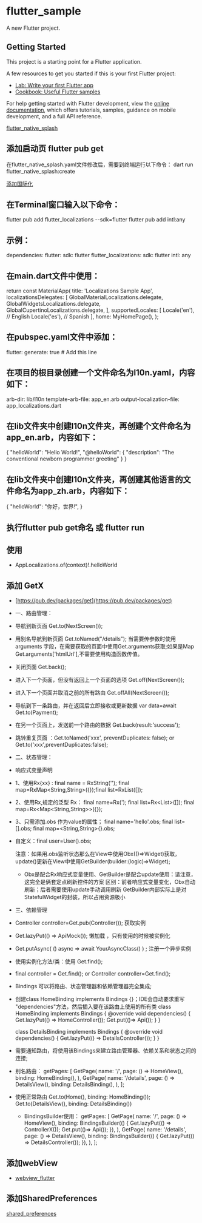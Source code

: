# flutter_sample

A new Flutter project.

## Getting Started

This project is a starting point for a Flutter application.

A few resources to get you started if this is your first Flutter project:

- [Lab: Write your first Flutter app](https://docs.flutter.dev/get-started/codelab)
- [Cookbook: Useful Flutter samples](https://docs.flutter.dev/cookbook)

For help getting started with Flutter development, view the
[online documentation](https://docs.flutter.dev/), which offers tutorials,
samples, guidance on mobile development, and a full API reference.

[flutter_native_splash](https://pub.dev/packages/flutter_native_splash)

## 添加启动页 flutter pub get

在flutter_native_splash.yaml文件修改后，需要到终端运行以下命令：
dart run flutter_native_splash:create

[添加国际化](https://docs.flutter.dev/ui/accessibility-and-internationalization/internationalization)

## 在Terminal窗口输入以下命令：

flutter pub add flutter_localizations --sdk=flutter
flutter pub add intl:any

## 示例：

dependencies:
flutter:
sdk: flutter
flutter_localizations:
sdk: flutter
intl: any

## 在main.dart文件中使用：

return const MaterialApp(
title: 'Localizations Sample App',
localizationsDelegates: [
GlobalMaterialLocalizations.delegate,
GlobalWidgetsLocalizations.delegate,
GlobalCupertinoLocalizations.delegate,
],
supportedLocales: [
Locale('en'), // English
Locale('es'), // Spanish
],
home: MyHomePage(),
);

## 在pubspec.yaml文件中添加：

flutter:
generate: true # Add this line

## 在项目的根目录创建一个文件命名为l10n.yaml，内容如下：

arb-dir: lib/l10n
template-arb-file: app_en.arb
output-localization-file: app_localizations.dart

## 在lib文件夹中创建l10n文件夹，再创建个文件命名为app_en.arb，内容如下：

{
"helloWorld": "Hello World!",
"@helloWorld": {
"description": "The conventional newborn programmer greeting"
}
}

## 在lib文件夹中创建l10n文件夹，再创建其他语言的文件命名为app_zh.arb，内容如下：

{
"helloWorld": "你好，世界!",
}

## 执行flutter pub get命名 或 flutter run

## 使用

- AppLocalizations.of(context)!.helloWorld

## 添加 GetX

- [https://pub.dev/packages/get](https://pub.dev/packages/get)
- 一、路由管理：
- 导航到新页面 Get.to(NextScreen());
- 用别名导航到新页面 Get.toNamed("/details"); 当需要传参数时使用arguments
  字段，在需要获取的页面中使用Get.arguments获取;如果是Map Get.arguments['htmlUrl'],不需要使用构造函数传值。
- 关闭页面 Get.back();
- 进入下一个页面，但没有返回上一个页面的选项 Get.off(NextScreen());
- 进入下一个页面并取消之前的所有路由 Get.offAll(NextScreen());
- 导航到下一条路由，并在返回后立即接收或更新数据 var data=await Get.to(Payment);
- 在另一个页面上，发送前一个路由的数据 Get.back(result:'success');
- 跳转重复页面 ：Get.toNamed('xxx',  preventDuplicates: false); or Get.to('xxx',preventDuplicates:false);


- 二、状态管理：
- 响应式变量声明
- 1、使用Rx{xx} :
  final name = RxString('');
  final map=RxMap<String,String>({});final
  list=RxList<String>([]);
- 2、使用Rx,规定的泛型 Rx<Type>：
  final name=Rx<String>(');
  final list=Rx<List<String>>([]);
  final map=Rx<Map<String,String>>({});
- 3、只需添加.obs 作为value的属性；
  final name='hello'.obs;
  final list=<String>[].obs;
  final map=<String,String>{}.obs;
- 自定义：final user=User().obs;

  注意：如果用.obs监听状态那么在View中使用Obx(()=>Widget)获取，update()更新在View中使用GetBuilder<Logic>(builder:(logic)=>Widget);
    - Obx是配合Rx响应式变量使用、GetBuilder是配合update使用：请注意，这完全是俩套定点刷新控件的方案
    区别：前者响应式变量变化，Obx自动刷新；后者需要使用update手动调用刷新
    GetBuilder内部实际上是对StatefulWidget的封装，所以占用资源极小


- 三、依赖管理
- Controller controller=Get.pub(Controller()); 获取实例
- Get.lazyPut<ApiMock>(() => ApiMock()); 懒加载 ，只有使用的时候被实例化
- Get.putAsync<YourAsyncClass>( () async => await YourAsyncClass() ) ; 注册一个异步实例
- 使用实例化方法/类：使用 Get.find();
- final controller = Get.find<Controller>(); or Controller controller=Get.find();
- Bindings 可以将路由、状态管理器和依赖管理器完全集成;
- 创建class HomeBinding implements Bindings {}；IDE会自动要求重写 "dependencies"方法，然后插入要在该路由上使用的所有类
  class HomeBinding implements Bindings {
  @override
  void dependencies() {
  Get.lazyPut<HomeController>(() => HomeController());
  Get.put<Service>(()=> Api());
  }
  }

  class DetailsBinding implements Bindings {
  @override
  void dependencies() {
  Get.lazyPut<DetailsController>(() => DetailsController());
  }
  }
- 需要通知路由，将使用该Bindings来建立路由管理器、依赖关系和状态之间的连接;
- 别名路由：
  getPages: [
  GetPage(
  name: '/',
  page: () => HomeView(),
  binding: HomeBinding(),
  ),
  GetPage(
  name: '/details',
  page: () => DetailsView(),
  binding: DetailsBinding(),
  ),
  ];
- 使用正常路由
  Get.to(Home(), binding: HomeBinding());
  Get.to(DetailsView(), binding: DetailsBinding())
    - BindingsBuilder使用：
      getPages: [
      GetPage(
      name: '/',
      page: () => HomeView(),
      binding: BindingsBuilder(() {
      Get.lazyPut<ControllerX>(() => ControllerX());
      Get.put<Service>(()=> Api());
      }),
      ),
      GetPage(
      name: '/details',
      page: () => DetailsView(),
      binding: BindingsBuilder(() {
      Get.lazyPut<DetailsController>(() => DetailsController());
      }),
      ),
      ];

## 添加webView

- [webview_flutter](https://pub.dev/packages/webview_flutter)

## 添加SharedPreferences

[shared_preferences](https://pub.dev/packages/shared_preferences)